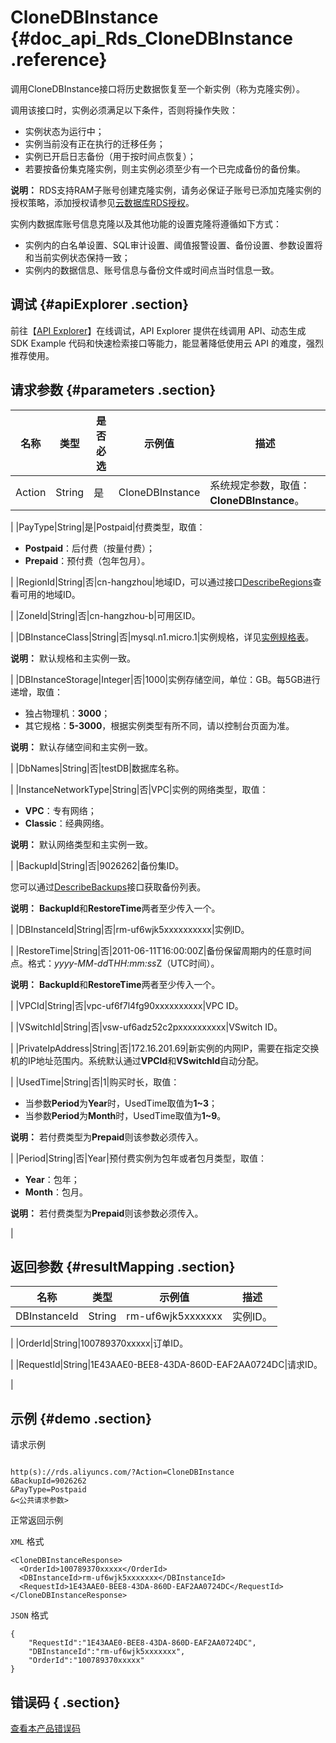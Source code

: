 # CloneDBInstance {#doc_api_Rds_CloneDBInstance .reference}

调用CloneDBInstance接口将历史数据恢复至一个新实例（称为克隆实例）。

调用该接口时，实例必须满足以下条件，否则将操作失败：

-   实例状态为运行中；
-   实例当前没有正在执行的迁移任务；
-   实例已开启日志备份（用于按时间点恢复）；
-   若要按备份集克隆实例，则主实例必须至少有一个已完成备份的备份集。

**说明：** RDS支持RAM子账号创建克隆实例，请务必保证子账号已添加克隆实例的授权策略，添加授权请参见[云数据库RDS授权](~~58932~~)。


实例内数据库账号信息克隆以及其他功能的设置克隆将遵循如下方式：

-   实例内的白名单设置、SQL审计设置、阈值报警设置、备份设置、参数设置将和当前实例状态保持一致；
-   实例内的数据信息、账号信息与备份文件或时间点当时信息一致。

## 调试 {#apiExplorer .section}

前往【[API Explorer](https://api.aliyun.com/#product=Rds&api=CloneDBInstance)】在线调试，API Explorer 提供在线调用 API、动态生成 SDK Example 代码和快速检索接口等能力，能显著降低使用云 API 的难度，强烈推荐使用。

## 请求参数 {#parameters .section}

|名称|类型|是否必选|示例值|描述|
|--|--|----|---|--|
|Action|String|是|CloneDBInstance|系统规定参数，取值：**CloneDBInstance**。

 |
|PayType|String|是|Postpaid|付费类型，取值：

 -   **Postpaid**：后付费（按量付费）；
-   **Prepaid**：预付费（包年包月）。

 |
|RegionId|String|否|cn-hangzhou|地域ID，可以通过接口[DescribeRegions](~~26243~~)查看可用的地域ID。

 |
|ZoneId|String|否|cn-hangzhou-b|可用区ID。

 |
|DBInstanceClass|String|否|mysql.n1.micro.1|实例规格，详见[实例规格表](~~26312~~)。

 **说明：** 默认规格和主实例一致。

 |
|DBInstanceStorage|Integer|否|1000|实例存储空间，单位：GB。每5GB进行递增，取值：

 -   独占物理机：**3000**；
-   其它规格：**5-3000**，根据实例类型有所不同，请以控制台页面为准。

 **说明：** 默认存储空间和主实例一致。

 |
|DbNames|String|否|testDB|数据库名称。

 |
|InstanceNetworkType|String|否|VPC|实例的网络类型，取值：

 -   **VPC**：专有网络；
-   **Classic**：经典网络。

 **说明：** 默认网络类型和主实例一致。

 |
|BackupId|String|否|9026262|备份集ID。

 您可以通过[DescribeBackups](~~26273~~)接口获取备份列表。

 **说明：** **BackupId**和**RestoreTime**两者至少传入一个。

 |
|DBInstanceId|String|否|rm-uf6wjk5xxxxxxxxxx|实例ID。

 |
|RestoreTime|String|否|2011-06-11T16:00:00Z|备份保留周期内的任意时间点。格式：*yyyy-MM-dd*T*HH:mm:ss*Z（UTC时间）。

 **说明：** **BackupId**和**RestoreTime**两者至少传入一个。

 |
|VPCId|String|否|vpc-uf6f7l4fg90xxxxxxxxxx|VPC ID。

 |
|VSwitchId|String|否|vsw-uf6adz52c2pxxxxxxxxxx|VSwitch ID。

 |
|PrivateIpAddress|String|否|172.16.201.69|新实例的内网IP，需要在指定交换机的IP地址范围内。系统默认通过**VPCId**和**VSwitchId**自动分配。

 |
|UsedTime|String|否|1|购买时长，取值：

 -   当参数**Period**为**Year**时，UsedTime取值为**1~3**；
-   当参数**Period**为**Month**时，UsedTime取值为**1~9**。

 **说明：** 若付费类型为**Prepaid**则该参数必须传入。

 |
|Period|String|否|Year|预付费实例为包年或者包月类型，取值：

 -   **Year**：包年；
-   **Month**：包月。

 **说明：** 若付费类型为**Prepaid**则该参数必须传入。

 |

## 返回参数 {#resultMapping .section}

|名称|类型|示例值|描述|
|--|--|---|--|
|DBInstanceId|String|rm-uf6wjk5xxxxxxx|实例ID。

 |
|OrderId|String|100789370xxxxx|订单ID。

 |
|RequestId|String|1E43AAE0-BEE8-43DA-860D-EAF2AA0724DC|请求ID。

 |

## 示例 {#demo .section}

请求示例

``` {#request_demo}

http(s)://rds.aliyuncs.com/?Action=CloneDBInstance
&BackupId=9026262
&PayType=Postpaid
&<公共请求参数>

```

正常返回示例

`XML` 格式

``` {#xml_return_success_demo}
<CloneDBInstanceResponse>
  <OrderId>100789370xxxxx</OrderId>
  <DBInstanceId>rm-uf6wjk5xxxxxxx</DBInstanceId>
  <RequestId>1E43AAE0-BEE8-43DA-860D-EAF2AA0724DC</RequestId>
</CloneDBInstanceResponse>

```

`JSON` 格式

``` {#json_return_success_demo}
{
	"RequestId":"1E43AAE0-BEE8-43DA-860D-EAF2AA0724DC",
	"DBInstanceId":"rm-uf6wjk5xxxxxxx",
	"OrderId":"100789370xxxxx"
}
```

## 错误码 { .section}

[查看本产品错误码](https://error-center.aliyun.com/status/product/Rds)

